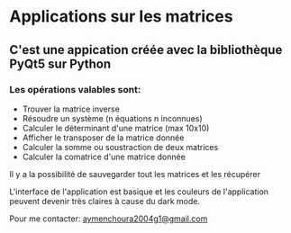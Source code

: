 # Applications sur les matrices
## C'est une appication créée avec la bibliothèque PyQt5 sur Python
### Les opérations valables sont:
- Trouver la matrice inverse
- Résoudre un système (n équations n inconnues)
- Calculer le déterminant d'une matrice (max 10x10)
- Afficher le transposer de la matrice donnée
- Calculer la somme ou soustraction de deux matrices
- Calculer la comatrice d'une matrice donnée

Il y a la possibilité de sauvegarder tout les matrices et les récupérer

L'interface de l'application est basique et les couleurs de l'application peuvent devenir très claires à cause du dark mode.

Pour me contacter: aymenchoura2004g1@gmail.com

